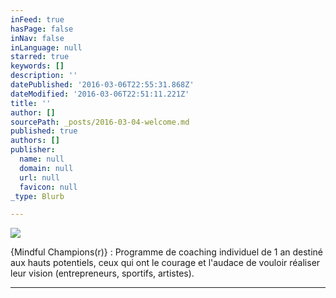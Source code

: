 ```yaml
---
inFeed: true
hasPage: false
inNav: false
inLanguage: null
starred: true
keywords: []
description: ''
datePublished: '2016-03-06T22:55:31.868Z'
dateModified: '2016-03-06T22:51:11.221Z'
title: ''
author: []
sourcePath: _posts/2016-03-04-welcome.md
published: true
authors: []
publisher:
  name: null
  domain: null
  url: null
  favicon: null
_type: Blurb

---
```

![](https://the-grid-user-content.s3-us-west-2.amazonaws.com/4ef56eb1-6ef6-4628-a33c-9fa417504c5f.jpg)

{Mindful Champions(r)} : Programme de coaching individuel de 1 an destiné aux hauts potentiels, ceux qui ont le courage et l'audace de vouloir réaliser leur vision (entrepreneurs, sportifs, artistes).

****